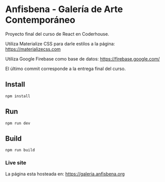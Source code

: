 # Anfisbena - Galería de Arte Contemporáneo
Proyecto final del curso de React en Coderhouse.

Utiliza Materialize CSS para darle estilos a la página: https://materializecss.com

Utiliza Google Firebase como base de datos: https://firebase.google.com/

El último commit corresponde a la entrega final del curso.

## Install
`npm install`

## Run
`npm run dev`

## Build
`npm run build`

### Live site

La página esta hosteada en: https://galeria.anfisbena.org